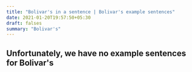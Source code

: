 ```yaml
---
title: "Bolivar's in a sentence | Bolivar's example sentences"
date: 2021-01-20T19:57:50+05:30
draft: falses
summary: "Bolivar's"
---
```

## Unfortunately, we have no example sentences for Bolivar's                 
